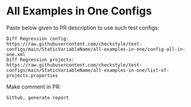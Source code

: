 # All Examples in One Configs
Paste below given to PR description to use such test configs:
```
Diff Regression config: https://raw.githubusercontent.com/checkstyle/test-configs/main/StaticVariableName/all-examples-in-one/config-all-in-one.xml
Diff Regression projects: https://raw.githubusercontent.com/checkstyle/test-configs/main/StaticVariableName/all-examples-in-one/list-of-projects.properties
```
Make comment in PR:
```
Github, generate report
```
